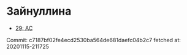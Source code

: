# Зайнуллина
- [29: AC](29.md)

Commit: c7187bf02fe4ecd2530ba564de681daefc04b2c7
 fetched at: 20201115-211725
